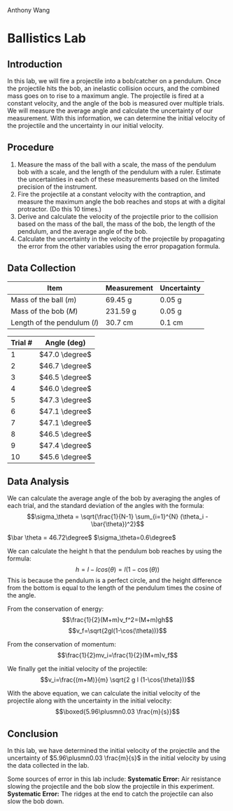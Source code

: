 Anthony Wang
# Ballistics Lab

## Introduction

In this lab, we will fire a projectile into a bob/catcher on a pendulum. Once the projectile hits the bob, an inelastic collision occurs, and the combined mass goes on to rise to a maximum angle. The projectile is fired at a constant velocity, and the angle of the bob is measured over multiple trials. We will measure the average angle and calculate the uncertainty of our measurement. With this information, we can determine the initial velocity of the projectile and the uncertainty in our initial velocity.

## Procedure

1. Measure the mass of the ball with a scale, the mass of the pendulum bob with a scale, and the length of the pendulum with a ruler. Estimate the uncertainties in each of these measurements based on the limited precision of the instrument.
2. Fire the projectile at a constant velocity with the contraption, and measure the maximum angle the bob reaches and stops at with a digital protractor. (Do this 10 times.)
3. Derive and calculate the velocity of the projectile prior to the collision based on the mass of the ball, the mass of the bob, the length of the pendulum, and the average angle of the bob.
4. Calculate the uncertainty in the velocity of the projectile by propagating the error from the other variables using the error propagation formula.

## Data Collection
| Item | Measurement | Uncertainty |
| ---- | ----------- | ----------- |
| Mass of the ball ($m$) | 69.45 g | 0.05 g |
| Mass of the bob ($M$) | 231.59 g | 0.05 g |
| Length of the pendulum ($l$) | 30.7 cm | 0.1 cm |

| Trial # | Angle (deg) |
| -------- | ----- |
| 1 | $47.0 \degree$ |
| 2 | $46.7 \degree$ |
| 3 | $46.5 \degree$ |
| 4 | $46.0 \degree$ |
| 5 | $47.3 \degree$ |
| 6 | $47.1 \degree$ |
| 7 | $47.1 \degree$ |
| 8 | $46.5 \degree$ |
| 9 | $47.4 \degree$ |
| 10| $45.6 \degree$ |

## Data Analysis

We can calculate the average angle of the bob by averaging the angles of each trial, and the standard deviation of the angles with the formula:
$$\sigma_\theta = \sqrt{\frac{1}{N-1} \sum_{i=1}^{N} (\theta_i - \bar{\theta})^2}$$

$\bar \theta = 46.72\degree$
$\sigma_\theta=0.6\degree$

We can calculate the height h that the pendulum bob reaches by using the formula:
$$h=l-lcos(\theta)=l(1-\cos(\theta))$$
This is because the pendulum is a perfect circle, and the height difference from the bottom is equal to the length of the pendulum times the cosine of the angle.

From the conservation of energy:
$$\frac{1}{2}(M+m)v_f^2=(M+m)gh$$
$$v_f=\sqrt{2gl(1-\cos(\theta))}$$

From the conservation of momentum:
$$\frac{1}{2}mv_i=\frac{1}{2}(M+m)v_f$$

We finally get the initial velocity of the projectile:
$$v_i=\frac{(m+M)}{m} \sqrt{2 g l (1-\cos{\theta})}$$

With the above equation, we can calculate the initial velocity of the projectile along with the uncertainty in the initial velocity:
$$\boxed{5.96\plusmn0.03 \frac{m}{s}}$$

## Conclusion

In this lab, we have determined the initial velocity of the projectile and the uncertainty of $5.96\plusmn0.03 \frac{m}{s}$ in the initial velocity by using the data collected in the lab.

Some sources of error in this lab include:
**Systematic Error:** Air resistance slowing the projectile and the bob slow the projectile in this experiment.
**Systematic Error:** The ridges at the end to catch the projectile can also slow the bob down.
